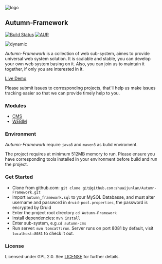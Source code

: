 ![logo](https://github.com/shuaijunlan/Autumn-Framework/raw/master/Autumn.png)
## Autumn-Framework
[![Build Status](https://travis-ci.org/shuaijunlan/Autumn-Framework.svg?branch=master)](https://travis-ci.org/shuaijunlan/Autumn-Framework)  [![AUR](https://img.shields.io/aur/license/yaourt.svg)](https://github.com/shuaijunlan/Autumn-Framework/blob/master/LICENSE)</br>

![dynamic](https://github.com/shuaijunlan/Autumn-Framework/raw/master/dynamic.gif)

*Autumn-Framework* is a collection of web sub-system, aimes to provide universal web system solution. It is scalable and stable, you can develop your own web system  basing on it. Also, you can join us to maintain it together, if only you are interested in it.</br>

[Live Demo](http://shuaijunlan.cn:8081/loginProxy.do)

Please submit issues to corresponding projects, that'll help us make issues tracking easier so that we can provide timely help to you.

### Modules
* [CMS](https://github.com/shuaijunlan/Autumn-Framework/tree/master/cms)
* [WEBIM](https://github.com/shuaijunlan/Autumn-Framework/tree/master/webim)

### Environment
*Autumn-Framework* require `java8` and `maven3` as bulid enviroment.</br>

The project requires at minimum 512MB memory to run. Please ensure you have corresponding tools installed in your environment before build and run the project.

### Get Started
* Clone from github.com:
    `git clone git@github.com:shuaijunlan/Autumn-Framework.git`
* Import `autumn_framework.sql` to your MySQL Databasse, and must alter username and password in `druid-pool.properties`, the password is encrypted by Druid
* Enter the project root directory `cd Autumn-Framework`
* Install dependencies:
    `mvn install`
* Enter sub-system, e.g.`cd autumn-cms`
* Run server:
    `mvn tomcat7:run`. Server runs on port 8081 by default, visit `localhost:8081` to check it out.

### License
Licensed under GPL 2.0. See [LICENSE](https://github.com/shuaijunlan/Autumn-Framework/blob/master/LICENSE) for further details.